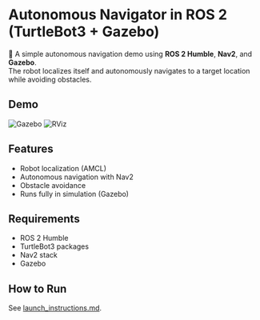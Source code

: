 # Autonomous Navigator in ROS 2 (TurtleBot3 + Gazebo)

🚀 A simple autonomous navigation demo using **ROS 2 Humble**, **Nav2**, and **Gazebo**.  
The robot localizes itself and autonomously navigates to a target location while avoiding obstacles.  

## Demo
![Gazebo](images/gazebo_world.png)
![RViz](images/rviz_goal.png)

## Features
- Robot localization (AMCL)
- Autonomous navigation with Nav2
- Obstacle avoidance
- Runs fully in simulation (Gazebo)

## Requirements
- ROS 2 Humble
- TurtleBot3 packages
- Nav2 stack
- Gazebo

## How to Run
See [launch_instructions.md](launch_instructions.md).
